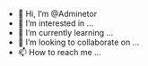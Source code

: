 - 👋 Hi, I’m @Adminetor
- 👀 I’m interested in ...
- 🌱 I’m currently learning ...
- 💞️ I’m looking to collaborate on ...
- 📫 How to reach me ...

<!---
Adminetor/Adminetor is a ✨ special ✨ repository because its `README.md` (this file) appears on your GitHub profile.
You can click the Preview link to take a look at your changes.
--->
